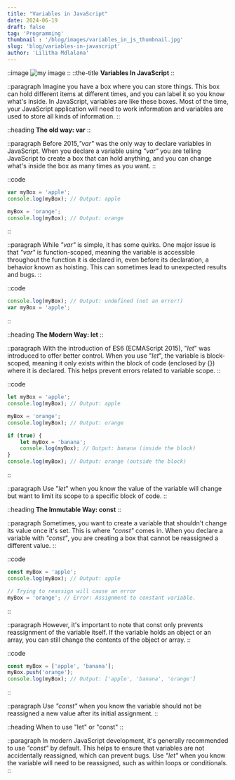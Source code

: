 ```yaml
---
title: "Variables in JavaScript"
date: 2024-06-19
draft: false
tag: 'Programming'
thumbnail : '/blog/images/variables_in_js_thumbnail.jpg'
slug: 'blog/variables-in-javascript'
author: 'Lilitha Mdlalana'
---
```



::image
![my image](/blog/images/variables_in_js_header.svg)
::
::the-title
**Variables In JavaScript**
::

::paragraph
Imagine you have a box where you can store things. This box can hold different items at different times, and you can label it so you know what's inside. In JavaScript, variables are like these boxes. Most of the time, your JavaScript application will need to work information and variables are used to store all kinds of information.
::

::heading
**The old way: var**
::

::paragraph
Before 2015,_"var"_ was the only way to declare variables in JavaScript. When you declare a variable using _"var"_ you are telling JavaScript to create a box that can hold anything, and you can change what's inside the box as many times as you want. 
::

::code
```javascript
var myBox = 'apple';
console.log(myBox); // Output: apple

myBox = 'orange';
console.log(myBox); // Output: orange
``` 
::


::paragraph
While _"var"_ is simple, it has some quirks. One major issue is that _"var"_ is function-scoped, meaning the variable is accessible throughout the function it is declared in, even before its declaration, a behavior known as hoisting. This can sometimes lead to unexpected results and bugs.
::


::code
```javascript
console.log(myBox); // Output: undefined (not an error!)
var myBox = 'apple';
``` 
::

::heading
**The Modern Way: let**
::

::paragraph
With the introduction of ES6 (ECMAScript 2015), "_let_" was introduced to offer better control. When you use "_let_", the variable is block-scoped, meaning it only exists within the block of code (enclosed by {}) where it is declared. This helps prevent errors related to variable scope.
::

::code
```javascript
let myBox = 'apple';
console.log(myBox); // Output: apple

myBox = 'orange';
console.log(myBox); // Output: orange

if (true) {
    let myBox = 'banana';
    console.log(myBox); // Output: banana (inside the block)
}
console.log(myBox); // Output: orange (outside the block)
``` 
::

::paragraph
Use "_let_" when you know the value of the variable will change but want to limit its scope to a specific block of code.
::

::heading
**The Immutable Way: const**
::

::paragraph
Sometimes, you want to create a variable that shouldn't change its value once it's set. This is where _"const"_ comes in. When you declare a variable with _"const"_, you are creating a box that cannot be reassigned a different value.
::

::code
```javascript
const myBox = 'apple';
console.log(myBox); // Output: apple

// Trying to reassign will cause an error
myBox = 'orange'; // Error: Assignment to constant variable.
``` 
::

::paragraph
However, it's important to note that const only prevents reassignment of the variable itself. If the variable holds an object or an array, you can still change the contents of the object or array.
::

::code
```javascript
const myBox = ['apple', 'banana'];
myBox.push('orange');
console.log(myBox); // Output: ['apple', 'banana', 'orange']
``` 
::

::paragraph
Use _"const"_ when you know the variable should not be reassigned a new value after its initial assignment.
::

::heading
When to use "let" or "const" 
::

::paragraph
In modern JavaScript development, it's generally recommended to use _"const"_ by default. This helps to ensure that variables are not accidentally reassigned, which can prevent bugs. Use _"let"_ when you know the variable will need to be reassigned, such as within loops or conditionals.
::
